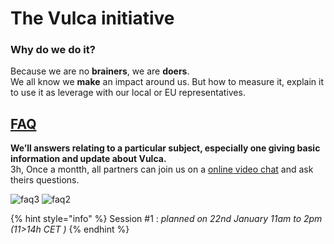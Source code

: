 # The Vulca initiative

### Why do we do it?

Because we are no **brainers**, we are **doers**.  
We all know we **make** an impact around us. But how to measure it, explain it to use it as leverage with our local or EU representatives.

## [FAQ](faq/)

**We’ll answers relating to a particular subject, especially one giving basic information and update about Vulca.**  
3h, Once a montth, all partners can join us on a [online video chat](faq/online-meeting-and-schedule.md) and ask theirs questions.

![faq3](https://user-images.githubusercontent.com/45399609/51440393-798a9500-1cbe-11e9-9a22-106e094daaf2.jpg) ![faq2](https://user-images.githubusercontent.com/45399609/51440394-798a9500-1cbe-11e9-91df-7493e465b347.jpg)

{% hint style="info" %}
Session \#1 : _planned on 22nd January 11am to 2pm \(11&gt;14h CET \)_
{% endhint %}

